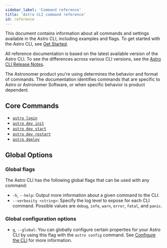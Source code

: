 ```yaml
---
sidebar_label: 'Command reference'
title: 'Astro CLI command reference'
id: reference
---
```


<head>
  <meta name="description" content="This is where you’ll find all of the available Astro command-line interface (CLI) commands and settings." />
  <meta name="og:description" content="This is where you’ll find all of the available Astro command-line interface (CLI) commands and settings." />
</head>

This document contains information about all commands and settings available in the Astro CLI, including examples and flags. To get started with the Astro CLI, see [Get Started](cli/install-cli.md).

All reference documentation is based on the latest available version of the Astro CLI. To see the differences across various CLI versions, see the [Astro CLI Release Notes](cli/release-notes.md).

The Astronomer product you're using determines the behavior and format of commands. The documentation identifies commands that are specific to Astro or Astronomer Software, or when specific behavior is product dependent.

## Core Commands

- [`astro login`](cli/astro-login.md)
- [`astro dev init`](cli/astro-dev-init.md)
- [`astro dev start`](cli/astro-dev-start.md)
- [`astro dev restart`](cli/astro-dev-restart.md)
- [`astro deploy`](cli/astro-deploy.md)

## Global Options

### Global flags

The Astro CLI has the following global flags that can be used with any command:

- `-h`, `--help`: Output more information about a given command to the CLI.
- `--verbosity <string>`: Specify the log level to expose for each CLI command. Possible values are `debug`, `info`, `warn`, `error`, `fatal`, and `panic`.

### Global configuration options

- `g`, `--global`: You can globally configure certain properties for your Astro CLI by using this flag with the `astro config` command. See [Configure the CLI](configure-cli.md#global-configuration-options) for more information.
